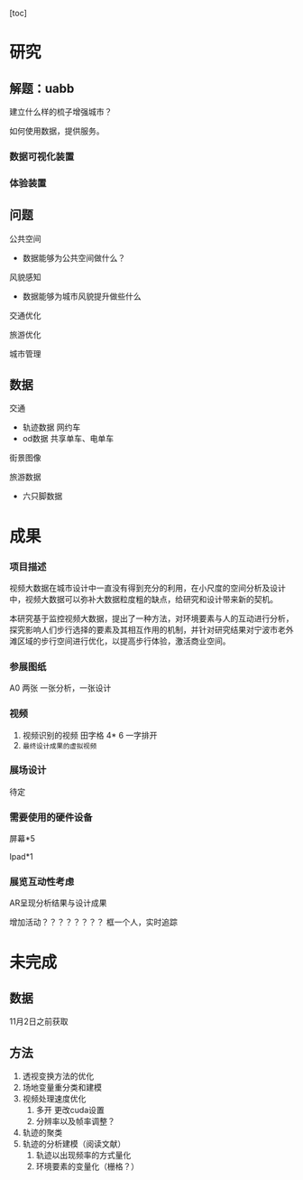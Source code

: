 [toc]

# 研究



## 解题：uabb

建立什么样的梳子增强城市？

如何使用数据，提供服务。

### 数据可视化装置

### 体验装置

## 问题

公共空间

- 数据能够为公共空间做什么？

风貌感知

* 数据能够为城市风貌提升做些什么

交通优化

旅游优化

城市管理



## 数据

交通

- 轨迹数据 网约车
- od数据 共享单车、电单车

街景图像

旅游数据

- 六只脚数据



# 成果

### 项目描述

视频大数据在城市设计中一直没有得到充分的利用，在小尺度的空间分析及设计中，视频大数据可以弥补大数据粒度粗的缺点，给研究和设计带来新的契机。

本研究基于监控视频大数据，提出了一种方法，对环境要素与人的互动进行分析，探究影响人们步行选择的要素及其相互作用的机制，并针对研究结果对宁波市老外滩区域的步行空间进行优化，以提高步行体验，激活商业空间。

### 参展图纸

A0 两张 一张分析，一张设计

### 视频

1. 视频识别的视频  田字格 4* 6 一字排开
2. `最终设计成果的虚拟视频` 

### 展场设计

待定

### 需要使用的硬件设备

屏幕*5

Ipad*1

### 展览互动性考虑

AR呈现分析结果与设计成果

增加活动？？？？？？？？         框一个人，实时追踪

# 未完成

## 数据

11月2日之前获取

## 方法

1. 透视变换方法的优化
2. 场地变量重分类和建模
3. 视频处理速度优化
   1. 多开 更改cuda设置
   2. 分辨率以及帧率调整？
4. 轨迹的聚类
5. 轨迹的分析建模（阅读文献）
   1. 轨迹以出现频率的方式量化
   2. 环境要素的变量化（栅格？）

